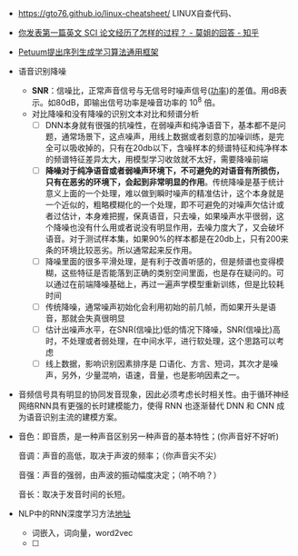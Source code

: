 - <https://gto76.github.io/linux-cheatsheet/>   LINUX自查代码、

- [你发表第一篇英文 SCI 论文经历了怎样的过程？ - 莫姐的回答 - 知乎](
  https://www.zhihu.com/question/27792855/answer/773178728)

- [Petuum提出序列生成学习算法通用框架](https://zhuanlan.zhihu.com/p/54833223)

- 语音识别降噪

  - **SNR**：信噪比，正常声音信号与无信号时噪声信号([功率](https://baike.baidu.com/item/%E5%8A%9F%E7%8E%87))的差值。用dB表示。如80dB，即输出信号功率是噪音功率的 $10^8$ 倍。
  - 对比降噪和没有降噪的识别文本对比和频谱分析
    - [ ] DNN本身就有很强的抗噪性，在弱噪声和纯净语音下，基本都不是问题，通常场景下，这点噪声，用线上数据或者刻意的加噪训练，是完全可以吸收掉的，只有在20db以下，含噪样本的频谱特征和纯净样本的频谱特征差异太大，用模型学习收敛就不太好，需要降噪前端
    - [ ] **降噪对于纯净语音或者弱噪声环境下，不可避免的对语音有所损伤，只有在恶劣的环境下，会起到非常明显的作用**。传统降噪是基于统计意义上面的一个处理，难以做到瞬时噪声的精准估计，这个本身就是一个近似的，粗略模糊化的一个处理，即不可避免的对噪声欠估计或者过估计，本身难把握，保真语音，只去噪，如果噪声水平很弱，这个降噪也没有什么用或者说没有明显作用，去噪力度大了，又会破坏语音。对于测试样本集，如果90%的样本都是在20db上，只有200来条的环境比较恶劣。所以通常起来反作用。
    - [ ] 降噪里面的很多平滑处理，是有利于改善听感的，但是频谱也变得模糊，这些特征是否能落到正确的类别空间里面，也是存在疑问的。可以通过在前端降噪基础上，再过一遍声学模型重新训练，但是比较耗时间
    - [ ] 传统降噪，通常噪声初始化会利用初始的前几帧，而如果开头是语音，那就会失真很明显
    - [ ] 估计出噪声水平，在SNR(信噪比)低的情况下降噪，SNR(信噪比)高时，不处理或者弱处理，在中间水平，进行软处理，这个思路可以考虑
    - [ ] 线上数据，影响识别因素排序是 口语化、方言、短词，其次才是噪声，另外，少量混响，语速，音量，也是影响因素之一。

- 音频信号具有明显的协同发音现象，因此必须考虑长时相关性。由于循环神经网络RNN具有更强的长时建模能力，使得 RNN 也逐渐替代 DNN 和 CNN 成为语音识别主流的建模方案。

- 音色：即音质，是一种声音区别另一种声音的基本特性；(你声音好不好听)

  音调：声音的高低，取决于声波的频率；（你声音尖不尖）

  音强：声音的强弱，由声波的振动幅度决定；（响不响？）

  音长：取决于发音时间的长短。

- NLP中的RNN深度学习方法[地址](<https://mp.weixin.qq.com/s?__biz=MzI4ODY2NjYzMQ==&mid=2247484759&idx=1&sn=03b92284da314d26a86d3a27976c6e6a&chksm=ec3ba03fdb4c29295e00456fd7db7b62f3adbcd94611ae2f3f64bd1679b41a2ebfa044204af5&scene=21#wechat_redirect>)

  - 词嵌入，词向量，word2vec
  - [ ] 